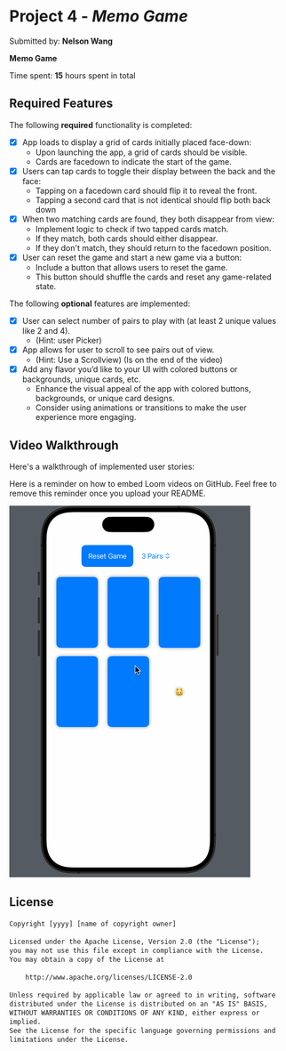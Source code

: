 # Project 4 - *Memo Game*

Submitted by: **Nelson Wang**

**Memo Game** 

Time spent: **15** hours spent in total

## Required Features

The following **required** functionality is completed:

- [x] App loads to display a grid of cards initially placed face-down:
  - Upon launching the app, a grid of cards should be visible.
  - Cards are facedown to indicate the start of the game.
- [x] Users can tap cards to toggle their display between the back and the face: 
  - Tapping on a facedown card should flip it to reveal the front.
  - Tapping a second card that is not identical should flip both back down
- [x] When two matching cards are found, they both disappear from view:
  - Implement logic to check if two tapped cards match.
  - If they match, both cards should either disappear.
  - If they don't match, they should return to the facedown position.
- [x] User can reset the game and start a new game via a button:
  - Include a button that allows users to reset the game.
  - This button should shuffle the cards and reset any game-related state.
 
The following **optional** features are implemented:

- [x] User can select number of pairs to play with (at least 2 unique values like 2 and 4).
  * (Hint: user Picker)
- [x] App allows for user to scroll to see pairs out of view.
  * (Hint: Use a Scrollview) (Is on the end of the video)
- [x] Add any flavor you’d like to your UI with colored buttons or backgrounds, unique cards, etc. 
  * Enhance the visual appeal of the app with colored buttons, backgrounds, or unique card designs.
  * Consider using animations or transitions to make the user experience more engaging.


## Video Walkthrough

Here's a walkthrough of implemented user stories:

Here is a reminder on how to embed Loom videos on GitHub. Feel free to remove this reminder once you upload your README. 

![](./demo.gif)



## License

    Copyright [yyyy] [name of copyright owner]

    Licensed under the Apache License, Version 2.0 (the "License");
    you may not use this file except in compliance with the License.
    You may obtain a copy of the License at

        http://www.apache.org/licenses/LICENSE-2.0

    Unless required by applicable law or agreed to in writing, software
    distributed under the License is distributed on an "AS IS" BASIS,
    WITHOUT WARRANTIES OR CONDITIONS OF ANY KIND, either express or implied.
    See the License for the specific language governing permissions and
    limitations under the License.